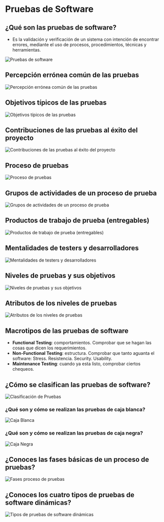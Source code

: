 # Pruebas de Software

## ¿Qué son las pruebas de software?

* Es la validación y verificación de un sistema con intención de encontrar errores, mediante el uso de procesos, procedimientos, técnicas y herramientas.

![Pruebas de software](img/pruebas-definicion.jpg)

## Percepción errónea común de las pruebas

![Percepción errónea común de las pruebas](img/pruebas-percepcion-erronea.JPG)

## Objetivos típicos de las pruebas

![Objetivos típicos de las pruebas](img/pruebas-objetivos.JPG)

## Contribuciones de las pruebas al éxito del proyecto

![Contribuciones de las pruebas al éxito del proyecto](img/pruebas-exito.JPG)

## Proceso de pruebas

![Proceso de pruebas](img/pruebas-proceso.JPG)

## Grupos de actividades de un proceso de prueba

![Grupos de actividades de un proceso de prueba](img/pruebas-actividades.JPG)

## Productos de trabajo de prueba (entregables)

![Productos de trabajo de prueba (entregables)](img/pruebas-entregables.JPG)

## Mentalidades de testers y desarrolladores

![Mentalidades de testers y desarrolladores](img/pruebas-mentalidades.JPG)

## Niveles de pruebas y sus objetivos

![Niveles de pruebas y sus objetivos](img/pruebas-niveles-objetivos.JPG)

## Atributos de los niveles de pruebas

![Atributos de los niveles de pruebas](img/pruebas-niveles-atributos.JPG)

## Macrotipos de las pruebas de software

* **Functional Testing**: comportamientos. Comprobar que se hagan las cosas que dicen los requerimientos.
* **Non-Functional Testing**: estructura. Comprobar que tanto aguanta el software: Stress. Resistencia. Security. Usability.
* **Maintenance Testing**: cuando ya esta listo, comprobar ciertos chequeos.

## ¿Cómo se clasifican las **pruebas de software**?

![Clasificación de Pruebas](img/clasificacion-pruebas.jpg)

### ¿Qué son y cómo se realizan las pruebas de **caja blanca**?

![Caja Blanca](img/caja-blanca.jpg)

### ¿Qué son y cómo se realizan las pruebas de **caja negra**?

![Caja Negra](img/caja-negra.jpg)

## ¿Conoces las **fases básicas** de un proceso de pruebas?

![Fases proceso de pruebas](img/fases-proceso.jpg)

## ¿Conoces los cuatro tipos de pruebas de software dinámicas?

![Tipos de pruebas de software dinámicas](img/tipos-pruebas-dinamicas.jpg)
